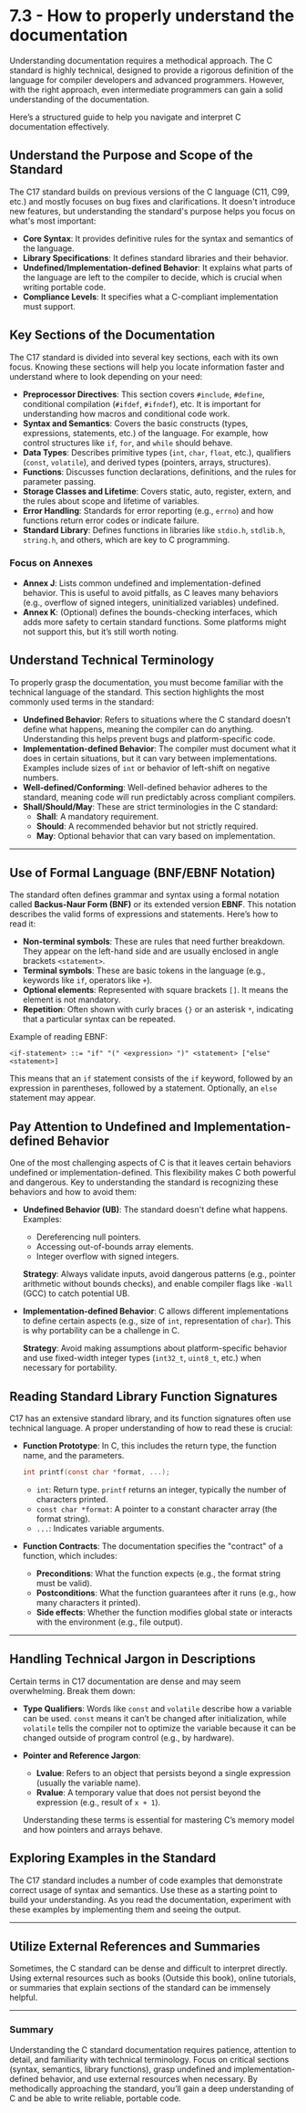 # 7.3 - How to properly understand the documentation

Understanding documentation requires a methodical approach. The C standard is highly technical, designed to provide a rigorous definition of the language for compiler developers and advanced programmers. However, with the right approach, even intermediate programmers can gain a solid understanding of the documentation.

Here’s a structured guide to help you navigate and interpret C documentation effectively.


## **Understand the Purpose and Scope of the Standard**
   
The C17 standard builds on previous versions of the C language (C11, C99, etc.) and mostly focuses on bug fixes and clarifications. It doesn't introduce new features, but understanding the standard's purpose helps you focus on what's most important:
   
- **Core Syntax**: It provides definitive rules for the syntax and semantics of the language.
- **Library Specifications**: It defines standard libraries and their behavior.
- **Undefined/Implementation-defined Behavior**: It explains what parts of the language are left to the compiler to decide, which is crucial when writing portable code.
- **Compliance Levels**: It specifies what a C-compliant implementation must support.

## **Key Sections of the Documentation**
  
The C17 standard is divided into several key sections, each with its own focus. Knowing these sections will help you locate information faster and understand where to look depending on your need:

- **Preprocessor Directives**: This section covers `#include`, `#define`, conditional compilation (`#ifdef`, `#ifndef`), etc. It is important for understanding how macros and conditional code work.
- **Syntax and Semantics**: Covers the basic constructs (types, expressions, statements, etc.) of the language. For example, how control structures like `if`, `for`, and `while` should behave.
- **Data Types**: Describes primitive types (`int`, `char`, `float`, etc.), qualifiers (`const`, `volatile`), and derived types (pointers, arrays, structures).
- **Functions**: Discusses function declarations, definitions, and the rules for parameter passing.
- **Storage Classes and Lifetime**: Covers static, auto, register, extern, and the rules about scope and lifetime of variables.
- **Error Handling**: Standards for error reporting (e.g., `errno`) and how functions return error codes or indicate failure.
- **Standard Library**: Defines functions in libraries like `stdio.h`, `stdlib.h`, `string.h`, and others, which are key to C programming.
   
### **Focus on Annexes**

- **Annex J**: Lists common undefined and implementation-defined behavior. This is useful to avoid pitfalls, as C leaves many behaviors (e.g., overflow of signed integers, uninitialized variables) undefined.
- **Annex K**: (Optional) defines the bounds-checking interfaces, which adds more safety to certain standard functions. Some platforms might not support this, but it’s still worth noting.

## **Understand Technical Terminology**
   
To properly grasp the documentation, you must become familiar with the technical language of the standard. This section highlights the most commonly used terms in the standard:

- **Undefined Behavior**: Refers to situations where the C standard doesn’t define what happens, meaning the compiler can do anything. Understanding this helps prevent bugs and platform-specific code.
- **Implementation-defined Behavior**: The compiler must document what it does in certain situations, but it can vary between implementations. Examples include sizes of `int` or behavior of left-shift on negative numbers.
- **Well-defined/Conforming**: Well-defined behavior adheres to the standard, meaning code will run predictably across compliant compilers.
- **Shall/Should/May**: These are strict terminologies in the C standard:
  - **Shall**: A mandatory requirement.
  - **Should**: A recommended behavior but not strictly required.
  - **May**: Optional behavior that can vary based on implementation.

---

## **Use of Formal Language (BNF/EBNF Notation)**

The standard often defines grammar and syntax using a formal notation called **Backus-Naur Form (BNF)** or its extended version **EBNF**. This notation describes the valid forms of expressions and statements. Here’s how to read it:

- **Non-terminal symbols**: These are rules that need further breakdown. They appear on the left-hand side and are usually enclosed in angle brackets `<statement>`.
- **Terminal symbols**: These are basic tokens in the language (e.g., keywords like `if`, operators like `+`).
- **Optional elements**: Represented with square brackets `[]`. It means the element is not mandatory.
- **Repetition**: Often shown with curly braces `{}` or an asterisk `*`, indicating that a particular syntax can be repeated.
   
Example of reading EBNF:
```
<if-statement> ::= "if" "(" <expression> ")" <statement> ["else" <statement>]
```
This means that an `if` statement consists of the `if` keyword, followed by an expression in parentheses, followed by a statement. Optionally, an `else` statement may appear.

## **Pay Attention to Undefined and Implementation-defined Behavior**
   
One of the most challenging aspects of C is that it leaves certain behaviors undefined or implementation-defined. This flexibility makes C both powerful and dangerous. Key to understanding the standard is recognizing these behaviors and how to avoid them:

- **Undefined Behavior (UB)**: The standard doesn't define what happens. Examples:
  - Dereferencing null pointers.
  - Accessing out-of-bounds array elements.
  - Integer overflow with signed integers.
   
  **Strategy**: Always validate inputs, avoid dangerous patterns (e.g., pointer arithmetic without bounds checks), and enable compiler flags like `-Wall` (GCC) to catch potential UB.
   
- **Implementation-defined Behavior**: C allows different implementations to define certain aspects (e.g., size of `int`, representation of `char`). This is why portability can be a challenge in C.
   
  **Strategy**: Avoid making assumptions about platform-specific behavior and use fixed-width integer types (`int32_t`, `uint8_t`, etc.) when necessary for portability.

## **Reading Standard Library Function Signatures**
   
C17 has an extensive standard library, and its function signatures often use technical language. A proper understanding of how to read these is crucial:
   
- **Function Prototype**: In C, this includes the return type, the function name, and the parameters.
   ```c
   int printf(const char *format, ...);
   ```
   - `int`: Return type. `printf` returns an integer, typically the number of characters printed.
   - `const char *format`: A pointer to a constant character array (the format string).
   - `...`: Indicates variable arguments.
   
- **Function Contracts**: The documentation specifies the "contract" of a function, which includes:
   - **Preconditions**: What the function expects (e.g., the format string must be valid).
   - **Postconditions**: What the function guarantees after it runs (e.g., how many characters it printed).
   - **Side effects**: Whether the function modifies global state or interacts with the environment (e.g., file output).

---

## **Handling Technical Jargon in Descriptions**

Certain terms in C17 documentation are dense and may seem overwhelming. Break them down:

- **Type Qualifiers**: Words like `const` and `volatile` describe how a variable can be used. `const` means it can’t be changed after initialization, while `volatile` tells the compiler not to optimize the variable because it can be changed outside of program control (e.g., by hardware).
- **Pointer and Reference Jargon**:
   - **Lvalue**: Refers to an object that persists beyond a single expression (usually the variable name).
   - **Rvalue**: A temporary value that does not persist beyond the expression (e.g., result of `x + 1`).
   
   Understanding these terms is essential for mastering C’s memory model and how pointers and arrays behave.

## **Exploring Examples in the Standard**

The C17 standard includes a number of code examples that demonstrate correct usage of syntax and semantics. Use these as a starting point to build your understanding. As you read the documentation, experiment with these examples by implementing them and seeing the output.

---

## **Utilize External References and Summaries**
   

Sometimes, the C standard can be dense and difficult to interpret directly. Using external resources such as books (Outside this book), online tutorials, or summaries that explain sections of the standard can be immensely helpful.

---

### Summary

Understanding the C standard documentation requires patience, attention to detail, and familiarity with technical terminology. Focus on critical sections (syntax, semantics, library functions), grasp undefined and implementation-defined behavior, and use external resources when necessary. By methodically approaching the standard, you’ll gain a deep understanding of C and be able to write reliable, portable code.